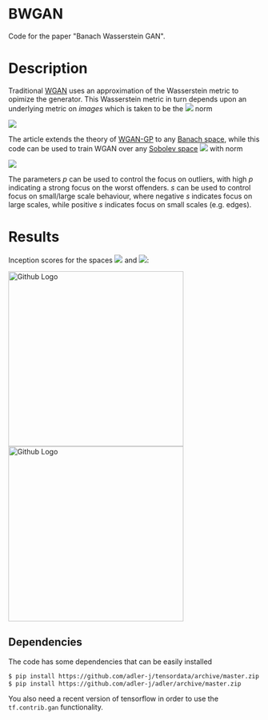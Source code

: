 # BWGAN
Code for the paper "Banach Wasserstein GAN".

# Description
Traditional [WGAN](https://arxiv.org/abs/1701.07875) uses an approximation of the Wasserstein metric to opimize the generator. This Wasserstein metric in turn depends upon an underlying metric on _images_ which is taken to be the <img src="https://latex.codecogs.com/svg.latex?%5Cell%5E2"> norm

<img src="https://latex.codecogs.com/svg.latex?%5C%7Cx%5C%7C_%7B2%7D%20%3D%20%5Cleft%28%20%5Csum_%7Bi%3D1%7D%5En%20x_i%5E2%20%5Cright%29%5E%7B1/2%7D">

The article extends the theory of [WGAN-GP](https://arxiv.org/abs/1704.00028) to any [Banach space](https://en.wikipedia.org/wiki/Banach_space), while this code can be used to train WGAN over any [Sobolev space](https://en.wikipedia.org/wiki/Sobolev_space) <img src="https://latex.codecogs.com/svg.latex?W%5E%7Bs%2C%20p%7D"> with norm

<img src="https://latex.codecogs.com/svg.latex?%5C%7Cf%5C%7C_%7BW%5E%7Bs%2C%20p%7D%7D%20%3D%20%5Cleft%28%20%5Cint_%7B%5COmega%7D%20%5Cleft%28%20%5Cmathcal%7BF%7D%5E%7B-1%7D%20%5Cleft%5B%20%281%20&plus;%20%7C%5Cxi%7C%5E2%29%5E%7Bs/2%7D%20%5Cmathcal%7BF%7D%20f%20%5Cright%5D%28x%29%20%5Cright%29%5Ep%20dx%20%5Cright%29%5E%7B1/p%7D">

The parameters _p_ can be used to control the focus on outliers, with high _p_ indicating a strong focus on the worst offenders. _s_ can be used to control focus on small/large scale behaviour, where negative _s_ indicates focus on large scales, while positive _s_ indicates focus on small scales (e.g. edges).

# Results

Inception scores for the spaces <img src="https://latex.codecogs.com/svg.latex?W%5E%7Bs%2C%202%7D"> and <img src="https://latex.codecogs.com/svg.latex?W%5E%7B0%2C%20p%7D">:

<img src="https://user-images.githubusercontent.com/2202312/40432213-7603b084-5ea9-11e8-894d-b28db89ba1b3.png" width="350" title="Github Logo"> <img src="https://user-images.githubusercontent.com/2202312/40432231-7de2a148-5ea9-11e8-87ec-979b090ab1f2.png" width="350" title="Github Logo">


Dependencies
------------
The code has some dependencies that can be easily installed

```bash
$ pip install https://github.com/adler-j/tensordata/archive/master.zip
$ pip install https://github.com/adler-j/adler/archive/master.zip
```

You also need a recent version of tensorflow in order to use the `tf.contrib.gan` functionality.